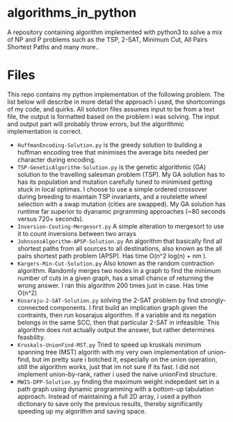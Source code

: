 # algorithms_in_python
A repository containing algorithm implemented with python3 to solve a mix of NP and P problems such as the TSP, 2-SAT, Minimum Cut, All Pairs Shortest Paths and many more..


# Files
This repo contains my python implementation of the following problem. The list below will describe in more detail the approach i used, the shortcomings of my code, and quirks. All solution files assumes input to be from a text file, the output is formatted based on the problem i was solving. The input and output part will probably throw errors, but the algorithmic implementation is correct.

- `HuffmanEncoding-Solution.py` is the greedy solution to building a huffman encoding tree that minimises the average bits needed per character during encoding. 
- `TSP-GeneticAlgorithm-Solution.py` is the genetic algorithmic (GA) solution to the travelling salesman problem (TSP). My GA solution has to has its population and mutation carefully tuned to minimised getting stuck in local optimas. I choose to use a simple ordered crossover during breeding to maintain TSP invariants, and a routelette wheel selection with a swap mutation (cities are swapped). My GA solution has runtime far superior to dyanamic prgramming approaches (~80 seconds versus 720+ seconds).
- `Inversion-Couting-Mergesort.py` A simple alteration to mergesort to use it to count inversions between two arrays
- `JohnsonsAlgorithm-APSP-Solution.py` An algorithm that basically find all shortest paths from all sources to all destinations, also known as the all pairs shortest path problem (APSP). Has time O(n^2 log(n) + nm ).
- `Kargers-Min-Cut-Solution.py` Also known as the random contraction algorithm. Randomly merges two nodes in a graph to find the minimum number of cuts in a given graph, has a small chance of returning the wrong answer. I ran this algorithm 200 times just in case. Has time O(n^2) 
- `Kosaraju-2-SAT-Solution.py` solving the 2-SAT problem by find strongly-connected components. I first build an implication graph given the contraints, then run kosarajus algorithm. If a variable and its negation belongs in the same SCC, then that particular 2-SAT in infeasible. This algorithm does not actually output the answer, but rather determines feasbility.
- `Kruskals-UnionFind-MST.py` Tried to speed up kruskals minimum spanning tree (MST) algorith with my very own implementation of union-find, but im pretty sure i botched it, especially on the union operation, still the algorithm works, just that im not sure if its fast. I did not implement union-by-rank, rather i used the naive unionFind structure.
- `MWIS-DPP-Solution.py` finding the maximum weight indepedant set in a path graph using dynamic programming with a bottom-up tabulation approach. Instead of maintaining a full 2D array, i used a python dictionary to save only the previous results, thereby significantly speeding up my algorithm and saving space.
